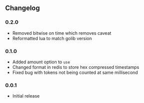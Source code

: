 ## Changelog ##

### 0.2.0 ###
* Removed bitwise on time which removes caveat
* Reformatted lua to match golib version

### 0.1.0 ###
* Added amount option to `use`
* Changed format in redis to store hex compressed timestamps
* Fixed bug with tokens not being counted at same millisecond

### 0.0.1 ###
* Initial release
